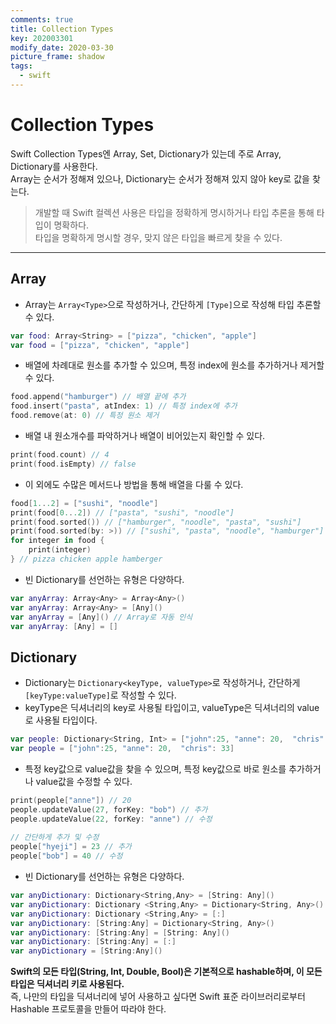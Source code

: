 ```yaml
---
comments: true
title: Collection Types
key: 202003301
modify_date: 2020-03-30
picture_frame: shadow
tags:
  - swift
---
```


# Collection Types

Swift Collection Types엔 Array, Set, Dictionary가 있는데 주로 Array, Dictionary를 사용한다.   
Array는 순서가 정해져 있으나, Dictionary는 순서가 정해져 있지 않아 key로 값을 찾는다.

> 개발할 때 Swift 컬렉션 사용은 타입을 정확하게 명시하거나 타입 추론을 통해 타입이 명확하다.   
> 타입을 명확하게 명시할 경우, 맞지 않은 타입을 빠르게 찾을 수 있다.

***

## Array
- Array는 `Array<Type>`으로 작성하거나, 간단하게 `[Type]`으로 작성해 타입 추론할 수 있다.
```swift
var food: Array<String> = ["pizza", "chicken", "apple"]
var food = ["pizza", "chicken", "apple"]
```
- 배열에 차례대로 원소를 추가할 수 있으며, 특정 index에 원소를 추가하거나 제거할 수 있다.
```swift
food.append("hamburger") // 배열 끝에 추가
food.insert("pasta", atIndex: 1) // 특정 index에 추가
food.remove(at: 0) // 특정 원소 제거
```
- 배열 내 원소개수를 파악하거나 배열이 비어있는지 확인할 수 있다.
```swift
print(food.count) // 4
print(food.isEmpty) // false
```
- 이 외에도 수많은 메서드나 방법을 통해 배열을 다룰 수 있다.
```swift
food[1...2] = ["sushi", "noodle"]
print(food[0...2]) // ["pasta", "sushi", "noodle"]
print(food.sorted()) // ["hamburger", "noodle", "pasta", "sushi"]
print(food.sorted(by: >)) // ["sushi", "pasta", "noodle", "hamburger"]
for integer in food {
    print(integer)
} // pizza chicken apple hamberger
```
- 빈 Dictionary를 선언하는 유형은 다양하다.
```swift
var anyArray: Array<Any> = Array<Any>()
var anyArray: Array<Any> = [Any]()
var anyArray = [Any]() // Array로 자동 인식
var anyArray: [Any] = []
```

## Dictionary
- Dictionary는 `Dictionary<keyType, valueType>`로 작성하거나, 간단하게 `[keyType:valueType]`로 작성할 수 있다.   
- keyType은 딕셔너리의 key로 사용될 타입이고, valueType은 딕셔너리의 value로 사용될 타입이다.
```swift
var people: Dictionary<String, Int> = ["john":25, "anne": 20,  "chris": 33]
var people = ["john":25, "anne": 20,  "chris": 33]
```
- 특정 key값으로 value값을 찾을 수 있으며, 특정 key값으로 바로 원소를 추가하거나 value값을 수정할 수 있다.
```swift
print(people["anne"]) // 20
people.updateValue(27, forKey: "bob") // 추가
people.updateValue(22, forKey: "anne") // 수정   
   
// 간단하게 추가 및 수정   
people["hyeji"] = 23 // 추가
people["bob"] = 40 // 수정
```
- 빈 Dictionary를 선언하는 유형은 다양하다.
```swift
var anyDictionary: Dictionary<String,Any> = [String: Any]()
var anyDictionary: Dictionary <String,Any> = Dictionary<String, Any>()
var anyDictionary: Dictionary <String,Any> = [:]
var anyDictionary: [String:Any] = Dictionary<String, Any>()
var anyDictionary: [String:Any] = [String: Any]()
var anyDictionary: [String:Any] = [:]
var anyDictionary = [String:Any]()
```

**Swift의 모든 타입(String, Int, Double, Bool)은 기본적으로 hashable하며, 이 모든 타입은 딕셔너리 키로 사용된다.**   
즉, 나만의 타입을 딕셔너리에 넣어 사용하고 싶다면 Swift 표준 라이브러리로부터 Hashable 프로토콜을 만들어 따라야 한다.

